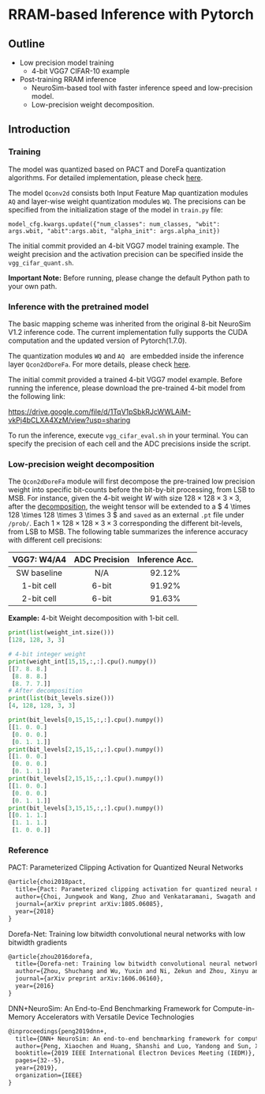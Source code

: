 # RRAM-based Inference with Pytorch

## Outline

- Low precision model training 
  - 4-bit VGG7 CIFAR-10 example
- Post-training RRAM inference
  - NeuroSim-based tool with faster inference speed and low-precision model. 
  - Low-precision weight decomposition.

## Introduction

### Training

The model was quantized based on PACT and DoreFa quantization algorithms. For detailed implementation, please check [here](https://github.com/mengjian0502/TorchInference_RRAM/blob/d5b2304f7ef2929a20ad44b4cdcf23590ad02ada/models/quant/quant_modules.py#L73).

The model `Qconv2d` consists both Input Feature Map quantization modules `AQ` and layer-wise weight quantization modules `WQ`. The precisions can be specified from the initialization stage of the model in `train.py` file:

`model_cfg.kwargs.update({"num_classes": num_classes, "wbit": args.wbit, "abit":args.abit, "alpha_init": args.alpha_init})`

The initial commit provided an 4-bit VGG7 model training example. The weight precision and the activation precision can be specified inside the `vgg_cifar_quant.sh`. 

**Important Note:** Before running, please change the default Python path to your own path. 

### Inference with the pretrained model

The basic mapping scheme was inherited from the original 8-bit NeuroSim V1.2 inference code. The current implementation fully supports the CUDA computation and the updated version of Pytorch(1.7.0). 

The quantization modules `WQ` and `AQ ` are embedded inside the inference layer `Qcon2dDoreFa`. For more details, please check [here](https://github.com/mengjian0502/TorchInference_RRAM/blob/d5b2304f7ef2929a20ad44b4cdcf23590ad02ada/models/quant/neurosim_modules.py#L22). 

The initial commit provided a trained 4-bit VGG7 model example. Before running the inference, please download the pre-trained 4-bit model from the following link: 

https://drive.google.com/file/d/1TqV1pSbkRJcWWLAiM-vkPj4bCLXA4XzM/view?usp=sharing

To run the inference, execute `vgg_cifar_eval.sh` in your terminal. You can specify the precision of each cell and the ADC precisions inside the script. 

### Low-precision weight decomposition

The `Qcon2dDoreFa` module will first decompose the pre-trained low precision weight into specific bit-counts before the bit-by-bit processing, from LSB to MSB. For instance, given the 4-bit weight $W$ with size $128 \times 128 \times 3 \times 3$, after the [decomposition](https://github.com/mengjian0502/TorchInference_RRAM/blob/d5b2304f7ef2929a20ad44b4cdcf23590ad02ada/models/quant/neurosim_modules.py#L11),  the weight tensor will be extended to a $ 4 \times 128 \times 128 \times 3 \times 3 $ and `saved` as an external `.pt` file under `/prob/`.  Each  $1 \times 128 \times 128 \times 3 \times 3$ corresponding the different bit-levels, from LSB to MSB. The following table summarizes the inference accuracy with different cell precisions: 

| VGG7: W4/A4 | ADC Precision | Inference Acc. |
| :---------: | :-----------: | :------------: |
| SW baseline |      N/A      |     92.12%     |
| 1-bit cell  |     6-bit     |     91.92%     |
| 2-bit cell  |     6-bit     |     91.63%     |


**Example:** 4-bit Weight decomposition with 1-bit cell. 

```python
print(list(weight_int.size()))
[128, 128, 3, 3]

# 4-bit integer weight
print(weight_int[15,15,:,:].cpu().numpy())
[[7. 8. 8.]
 [8. 8. 8.]
 [8. 7. 7.]]
# After decomposition
print(list(bit_levels.size()))
[4, 128, 128, 3, 3]

print(bit_levels[0,15,15,:,:].cpu().numpy())
[[1. 0. 0.]
 [0. 0. 0.]
 [0. 1. 1.]]
print(bit_levels[2,15,15,:,:].cpu().numpy())
[[1. 0. 0.]
 [0. 0. 0.]
 [0. 1. 1.]]
print(bit_levels[2,15,15,:,:].cpu().numpy())
[[1. 0. 0.]
 [0. 0. 0.]
 [0. 1. 1.]]
print(bit_levels[3,15,15,:,:].cpu().numpy())
[[0. 1. 1.]
 [1. 1. 1.]
 [1. 0. 0.]]
```

### Reference

PACT: Parameterized Clipping Activation for Quantized Neural Networks

```latex
@article{choi2018pact,
  title={Pact: Parameterized clipping activation for quantized neural networks},
  author={Choi, Jungwook and Wang, Zhuo and Venkataramani, Swagath and Chuang, Pierce I-Jen and Srinivasan, Vijayalakshmi and Gopalakrishnan, Kailash},
  journal={arXiv preprint arXiv:1805.06085},
  year={2018}
}
```

Dorefa-Net: Training low bitwidth convolutional neural networks with low bitwidth gradients

```latex
@article{zhou2016dorefa,
  title={Dorefa-net: Training low bitwidth convolutional neural networks with low bitwidth gradients},
  author={Zhou, Shuchang and Wu, Yuxin and Ni, Zekun and Zhou, Xinyu and Wen, He and Zou, Yuheng},
  journal={arXiv preprint arXiv:1606.06160},
  year={2016}
}
```

DNN+NeuroSim: An End-to-End Benchmarking Framework for Compute-in-Memory Accelerators with Versatile Device Technologies

```latex
@inproceedings{peng2019dnn+,
  title={DNN+ NeuroSim: An end-to-end benchmarking framework for compute-in-memory accelerators with versatile device technologies},
  author={Peng, Xiaochen and Huang, Shanshi and Luo, Yandong and Sun, Xiaoyu and Yu, Shimeng},
  booktitle={2019 IEEE International Electron Devices Meeting (IEDM)},
  pages={32--5},
  year={2019},
  organization={IEEE}
}
```

